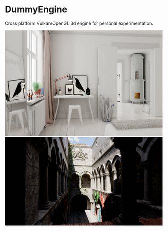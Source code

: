 # DummyEngine

Cross platform Vulkan/OpenGL 3d engine for personal experimentation.

![](ai043_06.png)
![](sponza.png)